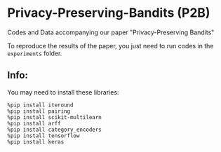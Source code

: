 # Privacy-Preserving-Bandits (P2B)
Codes and Data accompanying our paper "Privacy-Preserving Bandits"

To reproduce the results of the paper, you just need to run codes in the `experiments` folder.

## Info:
You may need to install these libraries:
```
%pip install iteround
%pip install pairing 
%pip install scikit-multilearn
%pip install arff
%pip install category_encoders
%pip install tensorflow
%pip install keras
```
